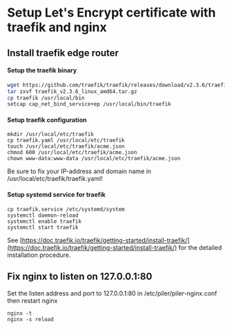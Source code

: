 # Setup Let's Encrypt certificate with traefik and nginx

## Install traefik edge router

#### Setup the traefik binary

```bash
wget https://github.com/traefik/traefik/releases/download/v2.3.6/traefik_v2.3.6_linux_amd64.tar.gz
tar zxvf traefik_v2.3.6_linux_amd64.tar.gz
cp traefik /usr/local/bin
setcap cap_net_bind_service+ep /usr/local/bin/traefik
```

#### Setup traefik configuration

```
mkdir /usr/local/etc/traefik
cp traefik.yaml /usr/local/etc/traefik
touch /usr/local/etc/traefik/acme.json
chmod 600 /usr/local/etc/traefik/acme.json
chown www-data:www-data /usr/local/etc/traefik/acme.json
```

Be sure to fix your IP-address and domain name in /usr/local/etc/traefik/traefik.yaml!

#### Setup systemd service for traefik

```
cp traefik.service /etc/systemd/system
systemctl daemon-reload
systemctl enable traefik
systemctl start traefik
```

See [https://doc.traefik.io/traefik/getting-started/install-traefik/](https://doc.traefik.io/traefik/getting-started/install-traefik/) for the detailed installation procedure.

## Fix nginx to listen on 127.0.0.1:80

Set the listen address and port to 127.0.0.1:80 in /etc/piler/piler-nginx.conf
then restart nginx

```
nginx -t
nginx -s reload
```
